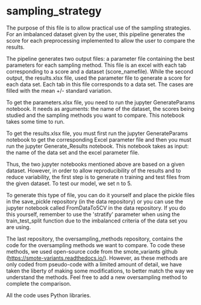 # sampling_strategy

The purpose of this file is to allow practical use of the sampling strategies. 
For an imbalanced dataset given by the user, this pipeline generates the score for each preprocessing implemented to allow the user to compare the results.

The pipeline generates two output files: a parameter file containing the best parameters for each sampling method. 
This file is an excel with each tab corresponding to a score and a dataset (score_namefile). 
While the second output, the results.xlsx file, used the parameter file to generate a score for each data set. 
Each tab in this file corresponds to a data set. The cases are filled with the mean +/- standard variation.

To get the parameters.xlsx file, you need to run the jupyter GenerateParams notebook. It needs as arguments: the name of the dataset, the scores being studied and the sampling methods you want to compare. 
This notebook takes some time to run. 

To get the results.xlsx file, you must first run the jupyter GenerateParams notebook to get the corresponding Excel parameter file and then you must run the jupyter Generate_Results notebook. 
This notebook takes as input: the name of the data set and the excel parameter file.

Thus, the two jupyter notebooks mentioned above are based on a given dataset. 
However, in order to allow reproducibility of the results and to reduce variability, the first step is to generate n training and test files from the given dataset. 
To test our model, we set n to 5. 

To generate this type of file, you can do it yourself and place the pickle files in the save_pickle repository (in the data repository) or you can use the jupyter notebook called FromDataTo5CV in the data repository. 
If you do this yourself, remember to use the 'stratify' parameter when using the train_test_split function due to the imbalanced criteria of the data set you are using.

The last repository, the oversampling_methods repository, contains the code for the oversampling methods we want to compare. To code these methods, we used open-source code from the smote_variants github (https://smote-variants.readthedocs.io/). 
However, as these methods are only coded from pseudo-code with a limited amount of detail, we have taken the liberty of making some modifications, to better match the way we understand the methods.
Feel free to add a new oversampling method to complete the comparison.

All the code uses Python libraries.
